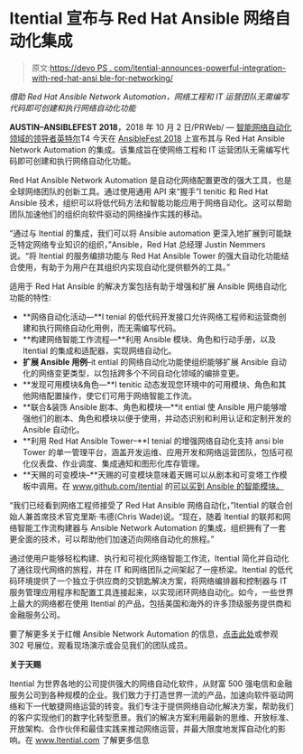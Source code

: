 # Itential 宣布与 Red Hat Ansible 网络自动化集成

> 原文:[https://devo PS . com/itential-announces-powerful-integration-with-red-hat-ansi ble-for-networking/](https://devops.com/itential-announces-powerful-integration-with-red-hat-ansible-for-networking/)

*借助 Red Hat Ansible Network Automation，网络工程和 IT 运营团队无需编写代码即可创建和执行网络自动化功能*

**AUSTIN–ANSIBLEFEST 2018**，2018 年 10 月 2 日/PRWeb/ — [智能网络自动化领域的领导者英特尔](http://www.itential.com/)T4 今天在 [AnsibleFest 2018](https://www.ansible.com/ansiblefest) 上宣布其与 Red Hat Ansible Network Automation 的集成。该集成旨在使网络工程和 IT 运营团队无需编写代码即可创建和执行网络自动化功能。

Red Hat Ansible Network Automation 是自动化网络配置更改的强大工具，也是全球网络团队的创新工具。通过使用通用 API 来“握手”I tenitic 和 Red Hat Ansible 技术，组织可以将低代码方法和智能功能应用于网络自动化。这可以帮助团队加速他们的组织向软件驱动的网络操作实践的移动。

“通过与 Itential 的集成，我们可以将 Ansible automation 更深入地扩展到可能缺乏特定网络专业知识的组织，”Ansible，Red Hat 总经理 Justin Nemmers 说。“将 Itential 的服务编排功能与 Red Hat Ansible Tower 的强大自动化功能结合使用，有助于为用户在其组织内实现自动化提供额外的工具。”

适用于 Red Hat Ansible 的解决方案包括有助于增强和扩展 Ansible 网络自动化功能的特性:

*   **网络自动化活动—**I tenial 的低代码开发接口允许网络工程师和运营商创建和执行网络自动化用例，而无需编写代码。
*   **构建网络智能工作流程—**利用 Ansible 模块、角色和行动手册，以及 Itential 的集成和适配器，实现网络自动化。
*   **扩展 Ansible 用例**–it ential 的网络自动化功能使组织能够扩展 Ansible 自动化的网络变更类型，以包括跨多个不同自动化领域的编排变更。
*   **发现可用模块&角色—**I tenitic 动态发现您环境中的可用模块、角色和其他网络配置操作，使它们可用于网络智能工作流。
*   **联合&装饰 Ansible 剧本、角色和模块—**it ential 使 Ansible 用户能够增强他们的剧本、角色和模块以便于使用，并动态识别和利用认证和定制开发的 Ansible 自动化。
*   **利用 Red Hat Ansible Tower–**I tenial 的增强网络自动化支持 ansi ble Tower 的单一管理平台，涵盖开发运维、应用开发和网络运营团队，包括可视化仪表盘、作业调度、集成通知和图形化库存管理。
*   **天赐的可变模块–**天赐的可变模块意味着天赐可以从剧本和可变塔工作模板中调用。在 www.github.com/itential 的[可以买到 Ansible 的智能模块。](https://www.github.com/itential)

“我们已经看到网络工程师接受了 Red Hat Ansible 网络自动化，”Itential 的联合创始人兼首席技术官克里斯·韦德(Chris Wade)说。“现在，随着 Itential 的联邦和网络智能工作流构建器与 Ansible Network Automation 的集成，组织拥有了一套更全面的技术，可以帮助他们加速迈向网络自动化的旅程。”

通过使用户能够轻松构建、执行和可视化网络智能工作流，Itential 简化并自动化了通往现代网络的旅程，并在 IT 和网络团队之间架起了一座桥梁。Itential 的低代码环境提供了一个独立于供应商的交钥匙解决方案，将网络编排器和控制器与 IT 服务管理应用程序和配置工具连接起来，以实现闭环网络自动化。如今，一些世界上最大的网络都在使用 Itential 的产品，包括美国和海外的许多顶级服务提供商和金融服务公司。

要了解更多关于红帽 Ansible Network Automation 的信息，[点击此处](https://www.itential.com/solution/redhat-ansible/)或参观 302 号展位，观看现场演示或会见我们的团队成员。

**关于天赐**

Itential 为世界各地的公司提供强大的网络自动化软件，从财富 500 强电信和金融服务公司到各种规模的企业。我们致力于打造世界一流的产品，加速向软件驱动网络和下一代敏捷网络运营的转变。我们专注于提供网络自动化解决方案，帮助我们的客户实现他们的数字化转型愿景。我们的解决方案利用最新的思维、开放标准、开放架构、合作伙伴和最佳实践来推动网络运营，并最大限度地发挥自动化的影响。在 www.Itential.com 了解更多信息